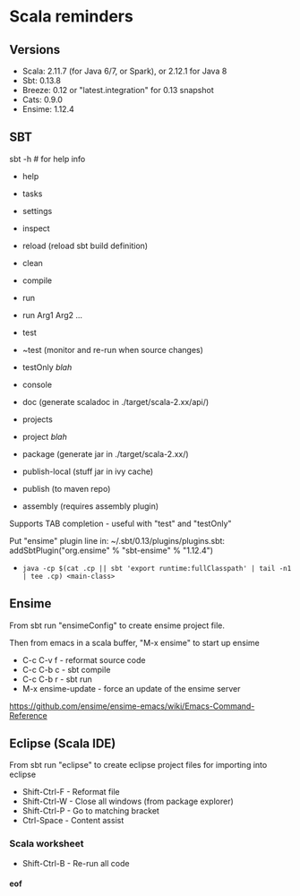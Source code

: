 # Scala reminders

## Versions

* Scala: 2.11.7 (for Java 6/7, or Spark), or 2.12.1 for Java 8
* Sbt: 0.13.8
* Breeze: 0.12 or "latest.integration" for 0.13 snapshot
* Cats: 0.9.0
* Ensime: 1.12.4

## SBT

sbt -h # for help info

* help
* tasks
* settings
* inspect
* reload (reload sbt build definition)

* clean
* compile
* run
* run Arg1 Arg2 ...
* test
* ~test (monitor and re-run when source changes)
* testOnly *blah*
* console
* doc (generate scaladoc in ./target/scala-2.xx/api/)

* projects
* project *blah*
* package (generate jar in ./target/scala-2.xx/)
* publish-local (stuff jar in ivy cache)
* publish (to maven repo)
* assembly (requires assembly plugin)

Supports TAB completion - useful with "test" and "testOnly"

Put "ensime" plugin line in: ~/.sbt/0.13/plugins/plugins.sbt: addSbtPlugin("org.ensime" % "sbt-ensime" % "1.12.4")

* `java -cp $(cat .cp || sbt 'export runtime:fullClasspath' | tail -n1 | tee .cp) <main-class>
`


## Ensime

From sbt run "ensimeConfig" to create ensime project file.

Then from emacs in a scala buffer, "M-x ensime" to start up ensime

* C-c C-v f - reformat source code
* C-c C-b c - sbt compile
* C-c C-b r - sbt run
* M-x ensime-update - force an update of the ensime server

https://github.com/ensime/ensime-emacs/wiki/Emacs-Command-Reference


## Eclipse (Scala IDE)

From sbt run "eclipse" to create eclipse project files for importing into eclipse

* Shift-Ctrl-F - Reformat file
* Shift-Ctrl-W - Close all windows (from package explorer)
* Shift-Ctrl-P - Go to matching bracket
* Ctrl-Space - Content assist


### Scala worksheet

* Shift-Ctrl-B - Re-run all code



#### eof



